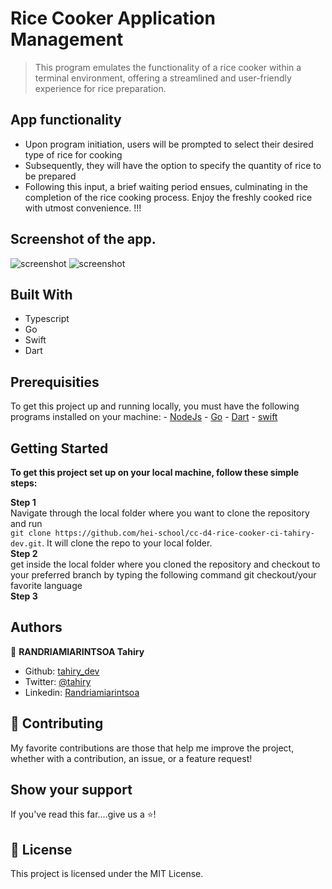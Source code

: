 # Rice Cooker Application Management

> This program emulates the functionality of a rice cooker within a terminal environment, offering a streamlined and user-friendly experience for rice preparation.


## App functionality

- Upon program initiation, users will be prompted to select their desired type of rice for cooking
- Subsequently, they will have the option to specify the quantity of rice to be prepared
- Following this input, a brief waiting period ensues, culminating in the completion of the rice cooking process. Enjoy the freshly cooked rice with utmost convenience. !!!

## Screenshot of the app.

![screenshot]()
![screenshot]()

## Built With

- Typescript
- Go
- Swift
- Dart

## Prerequisities

To get this project up and running locally, you must have the following programs installed on your machine:
    - [NodeJs](https://nodejs.org/en/download)
    - [Go](https://go.dev/doc/install)
    - [Dart](https://dart.dev/get-dart)
    - [swift](https://www.swift.org/install/)

## Getting Started

**To get this project set up on your local machine, follow these simple steps:**

**Step 1**<br>
Navigate through the local folder where you want to clone the repository and run<br>
`git clone https://github.com/hei-school/cc-d4-rice-cooker-ci-tahiry-dev.git`. It will clone the repo to your local folder.<br>
**Step 2**<br>
get inside the local folder where you cloned the repository and checkout to your preferred branch by typing the following command git checkout/your favorite language<br>
**Step 3**<br>


## Authors

👤 **RANDRIAMIARINTSOA Tahiry**

- Github: [tahiry_dev](https://github.com/tahiry-dev)
- Twitter: [@tahiry](https://twitter.com/Tahiry94825074)
- Linkedin: [Randriamiarintsoa](https://www.linkedin.com/in/tahiry-randriamiarintsoa/)

## 🤝 Contributing

My favorite contributions are those that help me improve the project, whether with a contribution, an issue, or a feature request!

## Show your support

If you've read this far....give us a ⭐️!

## 📝 License

This project is licensed under the MIT License.


